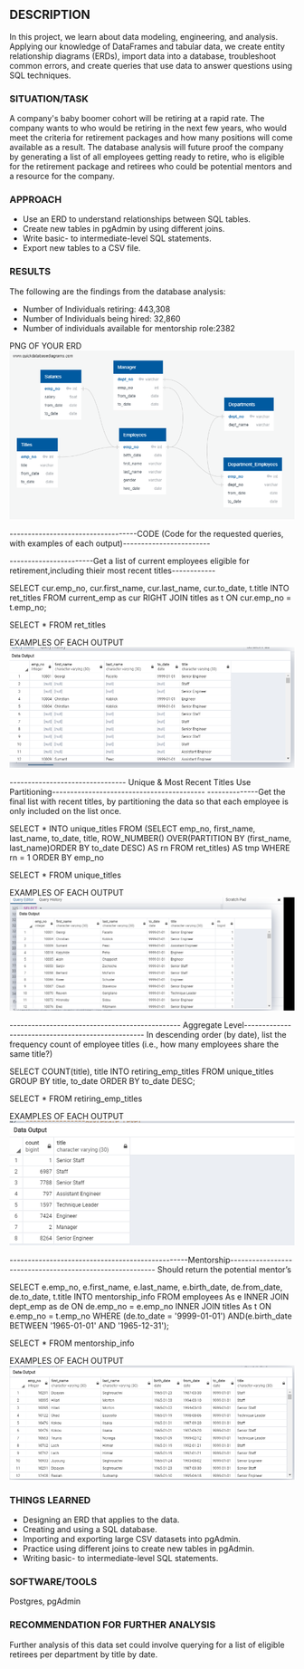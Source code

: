 ## DESCRIPTION
In this project, we learn about data modeling, engineering, and analysis. Applying our knowledge of DataFrames and tabular data, we create entity relationship diagrams (ERDs), import data into a database, troubleshoot common errors, and create queries that use data to answer questions using SQL techniques.

### SITUATION/TASK
A company's baby boomer cohort will be retiring at a rapid rate. The company wants to 
who would be retiring in the next few years, who would meet the criteria for retirement packages
and how many positions will come available as a result. The database analysis will future proof 
the company by generating a list of all employees getting ready to retire, who is eligible for the retirement package and retirees       who could be potential mentors and a resource for the company. 

### APPROACH
* Use an ERD to understand relationships between SQL tables.
* Create new tables in pgAdmin by using different joins.
* Write basic- to intermediate-level SQL statements.
* Export new tables to a CSV file.

### RESULTS
The following are the findings from the database analysis:   
* Number of Individuals retiring: 443,308
* Number of Individuals being hired: 32,860
* Number of individuals available for mentorship role:2382
             

PNG OF YOUR ERD
![ERD](EmployeeDB.png)


-----------------------------------CODE (Code for the requested queries, with examples of each output)------------------------

-----------------------Get a list of current employees eligible for retirement,including thieir most recent titles------------

SELECT cur.emp_no,
	   cur.first_name,
	   cur.last_name,
	   cur.to_date,
	   t.title
INTO ret_titles
FROM current_emp as cur
RIGHT JOIN titles as t
ON cur.emp_no = t.emp_no;

SELECT * FROM ret_titles


EXAMPLES OF EACH OUTPUT
![retirees](ret_titles_output.PNG)

-------------------------------- Unique &  Most Recent Titles Use Partitioning------------------------------------------
--------------Get the final list with recent titles, by partitioning the data so that each employee is only included on the list once.


SELECT *
INTO unique_titles
FROM
    (SELECT emp_no,
    first_name,
    last_name,
    to_date,
    title, 
	ROW_NUMBER() OVER(PARTITION BY (first_name, last_name)ORDER BY to_date DESC) AS rn
    FROM ret_titles) AS tmp 
	WHERE rn = 1
ORDER BY emp_no

SELECT * FROM unique_titles


EXAMPLES OF EACH OUTPUT
![unique](Unique_titles.PNG)


----------------------------------------------- Aggregate Level--------------------------------------------------
	In descending order (by date), list the frequency count of employee titles (i.e., how many employees share the same title?)


SELECT COUNT(title), title
INTO retiring_emp_titles
FROM unique_titles
GROUP BY title, to_date
ORDER BY to_date DESC;

SELECT * FROM retiring_emp_titles

EXAMPLES OF EACH OUTPUT
![retirees_emp](retiring_emp_titles_output.PNG)


-------------------------------------------------Mentorship---------------------------------------------------------
				Should return the potential mentor’s


SELECT e.emp_no,
	   e.first_name,
	   e.last_name,
	   e.birth_date,
	   de.from_date,
	   de.to_date,
	   t.title
INTO mentorship_info
FROM employees As e
INNER JOIN  dept_emp as de
ON de.emp_no = e.emp_no
INNER JOIN titles As t
ON e.emp_no = t.emp_no
WHERE (de.to_date = '9999-01-01')
	AND(e.birth_date BETWEEN '1965-01-01' AND '1965-12-31');

SELECT * FROM mentorship_info

EXAMPLES OF EACH OUTPUT
![Mentor](mentorship_output.PNG)

### THINGS LEARNED
* Designing an ERD that applies to the data.
* Creating and using a SQL database.
* Importing and exporting large CSV datasets into pgAdmin.
* Practice using different joins to create new tables in pgAdmin.
* Writing basic- to intermediate-level SQL statements.

### SOFTWARE/TOOLS
Postgres, pgAdmin

### RECOMMENDATION FOR FURTHER ANALYSIS 
Further analysis of this data set could involve querying for a list of eligible retirees per department by title by date.
